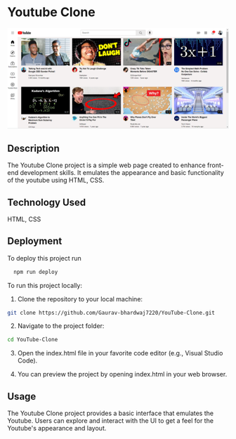 
# Youtube Clone
![img](Thumbnails/YoutubeClone.png)
## Description
The Youtube Clone project is a simple web page created to enhance front-end development skills. It emulates the appearance and basic functionality of the youtube using HTML, CSS.
## Technology Used
HTML,
CSS
## Deployment

To deploy this project run

```bash
  npm run deploy
```

To run this project locally:

1. Clone the repository to your local machine:
```bash
git clone https://github.com/Gaurav-bhardwaj7220/YouTube-Clone.git
```
2. Navigate to the project folder:
```bash
cd YouTube-Clone
```
3. Open the index.html file in your favorite code editor (e.g., Visual Studio Code).

4. You can preview the project by opening index.html in your web browser.
## Usage
The Youtube Clone project provides a basic interface that emulates the Youtube. Users can explore and interact with the UI to get a feel for the Youtube's appearance and layout.